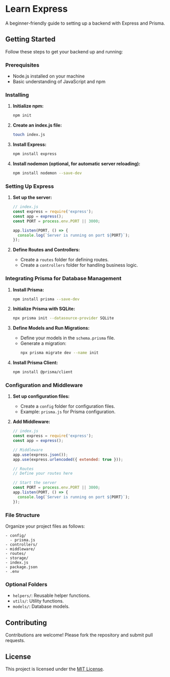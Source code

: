 
# Learn Express

A beginner-friendly guide to setting up a backend with Express and Prisma.

## Getting Started

Follow these steps to get your backend up and running:

### Prerequisites

- Node.js installed on your machine
- Basic understanding of JavaScript and npm

### Installing

1. **Initialize npm:**
   ```bash
   npm init
   ```

2. **Create an index.js file:**
   ```bash
   touch index.js
   ```

3. **Install Express:**
   ```bash
   npm install express
   ```

4. **Install nodemon (optional, for automatic server reloading):**
   ```bash
   npm install nodemon --save-dev
   ```

### Setting Up Express

1. **Set up the server:**

   ```javascript
   // index.js
   const express = require('express');
   const app = express();
   const PORT = process.env.PORT || 3000;

   app.listen(PORT, () => {
     console.log(`Server is running on port ${PORT}`);
   });
   ```

2. **Define Routes and Controllers:**

   - Create a `routes` folder for defining routes.
   - Create a `controllers` folder for handling business logic.

### Integrating Prisma for Database Management

1. **Install Prisma:**
   ```bash
   npm install prisma --save-dev
   ```

2. **Initialize Prisma with SQLite:**
   ```bash
   npx prisma init --datasource-provider SQLite
   ```

3. **Define Models and Run Migrations:**
   
   - Define your models in the `schema.prisma` file.
   - Generate a migration:
     ```bash
     npx prisma migrate dev --name init
     ```

4. **Install Prisma Client:**
   ```bash
   npm install @prisma/client
   ```

### Configuration and Middleware

1. **Set up configuration files:**

   - Create a `config` folder for configuration files.
   - Example: `prisma.js` for Prisma configuration.

2. **Add Middleware:**

   ```javascript
   // index.js
   const express = require('express');
   const app = express();

   // Middleware
   app.use(express.json());
   app.use(express.urlencoded({ extended: true }));

   // Routes
   // Define your routes here

   // Start the server
   const PORT = process.env.PORT || 3000;
   app.listen(PORT, () => {
     console.log(`Server is running on port ${PORT}`);
   });
   ```

### File Structure

Organize your project files as follows:

```
- config/
  - prisma.js
- controllers/
- middleware/
- routes/
- storage/
- index.js
- package.json
- .env
```

### Optional Folders

- `helpers/`: Reusable helper functions.
- `utils/`: Utility functions.
- `models/`: Database models.

## Contributing

Contributions are welcome! Please fork the repository and submit pull requests.

## License

This project is licensed under the [MIT License](LICENSE).

